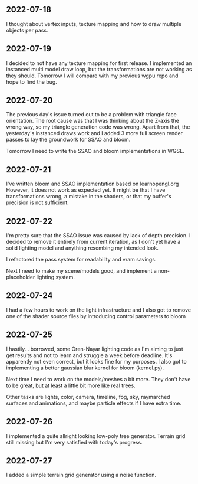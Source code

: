 ## 2022-07-18

I thought about vertex inputs, texture mapping and how to draw multiple objects
per pass.

## 2022-07-19

I decided to not have any texture mapping for first release. I implemented
an instanced multi model draw loop, but the transformations are not working
as they should. Tomorrow I will compare with my previous wgpu repo and
hope to find the bug.

## 2022-07-20

The previous day's issue turned out to be a problem with triangle face
orientation. The root cause was that I was thinking about the Z-axis the
wrong way, so my triangle generation code was wrong. Apart from that,
the yesterday's instanced draws work and I added 3 more full screen
render passes to lay the groundwork for SSAO and bloom.

Tomorrow I need to write the SSAO and bloom implementations in WGSL.

## 2022-07-21

I've written bloom and SSAO implementation based on learnopengl.org
However, it does not work as expected yet. It might be that I have
transformations wrong, a mistake in the shaders, or that my buffer's
precision is not sufficient.

## 2022-07-22

I'm pretty sure that the SSAO issue was caused by lack of depth precision.
I decided to remove it entirely from current iteration, as I don't yet
have a solid lighting model and anything resembing my intended look.

I refactored the pass system for readability and vram savings.

Next I need to make my scene/models good, and implement a non-placeholder
lighting system.

## 2022-07-24

I had a few hours to work on the light infrastructure and I also got to remove
one of the shader source files by introducing control parameters to bloom

## 2022-07-25

I hastily... borrowed, some Oren-Nayar lighting code as I'm aiming to just get
results and not to learn and struggle a week before deadline. It's apparently
not even correct, but it looks fine for my purposes. I also got to implementing
a better gaussian blur kernel for bloom (kernel.py).

Next time I need to work on the models/meshes a bit more. They don't have to
be great, but at least a little bit more like real trees.

Other tasks are lights, color, camera, timeline, fog, sky, raymarched
surfaces and animations, and maybe particle effects if I have extra time.

## 2022-07-26

I implemented a quite allright looking low-poly tree generator. Terrain grid
still missing but I'm very satisfied with today's progress.

## 2022-07-27

I added a simple terrain grid generator using a noise function.
